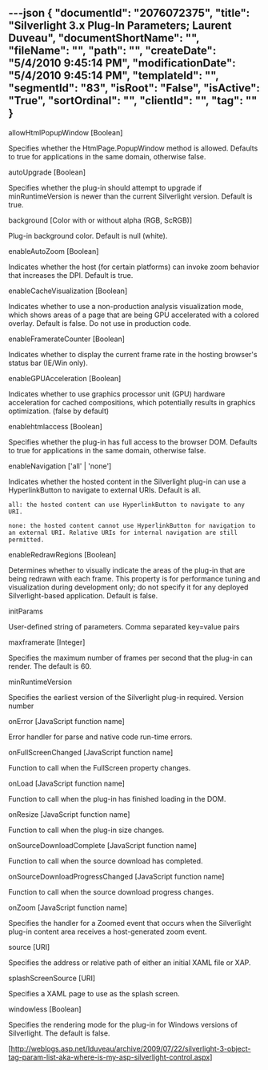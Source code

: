 ---json
{
  "documentId": "2076072375",
  "title": "Silverlight 3.x Plug-In Parameters; Laurent Duveau",
  "documentShortName": "",
  "fileName": "",
  "path": "",
  "createDate": "5/4/2010 9:45:14 PM",
  "modificationDate": "5/4/2010 9:45:14 PM",
  "templateId": "",
  "segmentId": "83",
  "isRoot": "False",
  "isActive": "True",
  "sortOrdinal": "",
  "clientId": "",
  "tag": ""
}
---

allowHtmlPopupWindow [Boolean]

Specifies whether the HtmlPage.PopupWindow  method is allowed. Defaults to true for applications in the same domain, otherwise false.


autoUpgrade [Boolean]

Specifies whether the plug-in should attempt to upgrade if minRuntimeVersion is newer than the current Silverlight version. Default is true.


background [Color with or without alpha (RGB, ScRGB)]

Plug-in background color. Default is null (white).


enableAutoZoom [Boolean]

Indicates whether the host (for certain platforms) can invoke zoom behavior that increases the DPI. Default is true.


enableCacheVisualization [Boolean]

Indicates whether to use a non-production analysis visualization mode, which shows areas of a page that are being GPU accelerated with a colored overlay. Default is false. Do not use in production code.


enableFramerateCounter [Boolean]

Indicates whether to display the current frame rate in the hosting browser's status bar (IE/Win only).


enableGPUAcceleration [Boolean]

Indicates whether to use graphics processor unit (GPU) hardware acceleration for cached compositions, which potentially results in graphics optimization. (false by default)


enablehtmlaccess [Boolean]

Specifies whether the plug-in has full access to the browser DOM. Defaults to true for applications in the same domain, otherwise false.


enableNavigation ['all' | 'none']

Indicates whether the hosted content in the Silverlight plug-in can use a HyperlinkButton to navigate to external URIs. Default is all. 	

    all: the hosted content can use HyperlinkButton to navigate to any URI.

    none: the hosted content cannot use HyperlinkButton for navigation to an external URI. Relative URIs for internal navigation are still permitted.


enableRedrawRegions [Boolean]

Determines whether to visually indicate the areas of the plug-in that are being redrawn with each frame. This property is for performance tuning and visualization during development only; do not specify it for any deployed Silverlight-based application. Default is false.


initParams 

User-defined string of parameters. 	Comma separated key=value pairs


maxframerate [Integer]

Specifies the maximum number of frames per second that the plug-in can render. The default is 60.


minRuntimeVersion 

Specifies the earliest version of the Silverlight plug-in required. 	Version number


onError [JavaScript function name]

Error handler for parse and native code run-time errors.


onFullScreenChanged [JavaScript function name]

Function to call when the FullScreen property changes.


onLoad [JavaScript function name]

Function to call when the plug-in has finished loading in the DOM.


onResize [JavaScript function name]

Function to call when the plug-in size changes.


onSourceDownloadComplete [JavaScript function name]

Function to call when the source download has completed.


onSourceDownloadProgressChanged [JavaScript function name]

Function to call when the source download progress changes.


onZoom [JavaScript function name]

Specifies the handler for a Zoomed event that occurs when the Silverlight plug-in content area receives a host-generated zoom event.


source  [URI]

Specifies the address or relative path of either an initial XAML file or XAP.


splashScreenSource [URI]

Specifies a XAML page to use as the splash screen.


windowless [Boolean]

Specifies the rendering mode for the plug-in for Windows versions of Silverlight. The default is false.

[http://weblogs.asp.net/lduveau/archive/2009/07/22/silverlight-3-object-tag-param-list-aka-where-is-my-asp-silverlight-control.aspx]
